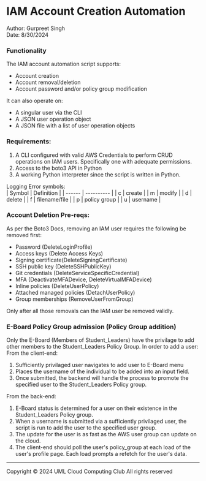 

# IAM Account Creation Automation 

Author: Gurpreet Singh <br/>
Date: 8/30/2024 <br/>

### Functionality

The IAM account automation script supports:
- Account creation
- Account removal/deletion
- Account password and/or policy group modification

It can also operate on:
- A singular user via the CLI
- A JSON user operation object
- A JSON file with a list of user operation objects

### Requirements:
1. A CLI configured with valid AWS Credentials to perform CRUD operations on IAM users. Specifically one with adequate permissions.
2. Access to the boto3 API in Python
3. A working Python interpreter since the script is written in Python.



Logging Error symbols: <br/>
| Symbol | Definition |
| ------ | ---------- |
| c      | create     |
| m      | modify     |
| d      | delete     |
| f      | filename/file   |
| p      | policy group |
| u      | username   |


### Account Deletion Pre-reqs:

As per the Boto3 Docs, removing an IAM user requires the following be removed first:

- Password (DeleteLoginProfile)
- Access keys (Delete Access Keys)
- Signing certificate(DeleteSigningCertificate)
- SSH public key (DeleteSSHPublicKey)
- Git credentials (DeleteServiceSpecificCredential)
- MFA (DeactivateMFADevice, DeleteVirtualMFADevice)
- Inline policies (DeleteUserPolicy)
- Attached managed policies (DetachUserPolicy)
- Group memberships (RemoveUserFromGroup)

Only after all those removals can the IAM user be removed validly.


### E-Board Policy Group admission (Policy Group addition)
Only the E-Board (Members of Student_Leaders) have the privilage to add other members to the Student_Leaders Policy Group. 
In order to add a user:
From the client-end:
1. Sufficiently privilaged user navigates to add user to E-Board menu
2. Places the username of the individual to be added into an input field. 
3. Once submitted, the backend will handle the process to promote the specified user to the Student_Leaders Policy group.

From the back-end:
1. E-Board status is determined for a user on their existence in the Student_Leaders Policy group.
2. When a username is submitted via a sufficiently privilaged user, the script is run to add the user to the specified user group.
3. The update for the user is as fast as the AWS user group can update on the cloud. 
4. The client-end should poll the user's policy_group at each load of the user's profile page. Each load prompts a refetch for the user's data.


---
Copyright &copy; 2024 UML Cloud Computing Club All rights reserved